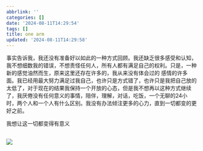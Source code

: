 ```yaml
---
abbrlink: ''
categories: []
date: '2024-08-11T14:29:54'
tags: []
title: one arm
updated: '2024-08-11T14:29:58'
---
```

事实告诉我，我还没有准备好以如此的一种方式回顾。我还缺乏很多感受和认知，我不想细数我的错误，不想责怪任何人，所有人都有满足自己的权利。只是，一种新的感觉油然而生，原来这里还存在许多的，我从来没有体会过的 感情的许多面。我已经用最大努力满足过我自己，也许只是方式错了，也许只是我把自己放的太低了，对于现在的结果我保持一个开放的心态，但是我不想再以这种方式继续了，我厌倦没有任何意义的事情，陪伴，理解，对话，吃饭，一个无聊的24小时，两个人和一个人有什么区别。我没有办法倾注更多的心力，直到一切都变的更好之前。

我想让这一切都变得有意义

<br>

<img src="https://images.unsplash.com/photo-1447601932606-2b63e2e64331?q=80&w=1879&auto=format&fit=crop&ixlib=rb-4.0.3&ixid=M3wxMjA3fDB8MHxwaG90by1wYWdlfHx8fGVufDB8fHx8fA%3D%3D">
